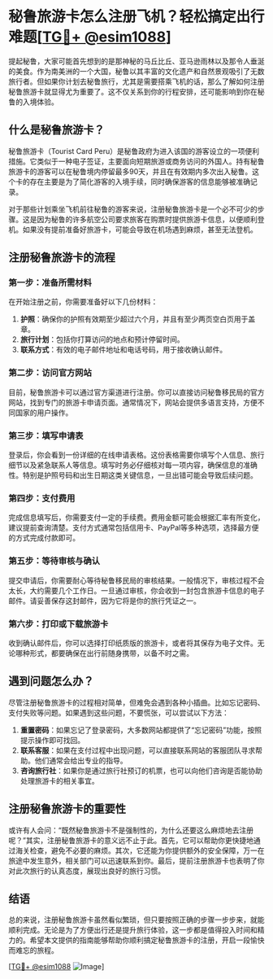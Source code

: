 # 秘鲁旅游卡怎么注册飞机？轻松搞定出行难题[[TG💪+ @esim1088](https://t.me/s/esim1088)]

提起秘鲁，大家可能首先想到的是那神秘的马丘比丘、亚马逊雨林以及那令人垂涎的美食。作为南美洲的一个大国，秘鲁以其丰富的文化遗产和自然景观吸引了无数旅行者。但如果你计划去秘鲁旅行，尤其是需要搭乘飞机的话，那么了解如何注册秘鲁旅游卡就显得尤为重要了。这不仅关系到你的行程安排，还可能影响到你在秘鲁的入境体验。

## 什么是秘鲁旅游卡？

秘鲁旅游卡（Tourist Card Peru）是秘鲁政府为进入该国的游客设立的一项便利措施。它类似于一种电子签证，主要面向短期旅游或商务访问的外国人。持有秘鲁旅游卡的游客可以在秘鲁境内停留最多90天，并且在有效期内多次出入秘鲁。这个卡的存在主要是为了简化游客的入境手续，同时确保游客的信息能够被准确记录。

对于那些计划乘坐飞机前往秘鲁的游客来说，注册秘鲁旅游卡是一个必不可少的步骤。这是因为秘鲁的许多航空公司要求旅客在购票时提供旅游卡信息，以便顺利登机。如果没有提前准备好旅游卡，可能会导致在机场遇到麻烦，甚至无法登机。

## 注册秘鲁旅游卡的流程

### 第一步：准备所需材料

在开始注册之前，你需要准备好以下几份材料：

1. **护照**：确保你的护照有效期至少超过六个月，并且有至少两页空白页用于盖章。
2. **旅行计划**：包括你打算访问的地点和预计停留时间。
3. **联系方式**：有效的电子邮件地址和电话号码，用于接收确认邮件。

### 第二步：访问官方网站

目前，秘鲁旅游卡可以通过官方渠道进行注册。你可以直接访问秘鲁移民局的官方网站，找到专门的旅游卡申请页面。通常情况下，网站会提供多语言支持，方便不同国家的用户操作。

### 第三步：填写申请表

登录后，你会看到一份详细的在线申请表格。这份表格需要你填写个人信息、旅行细节以及紧急联系人等信息。填写时务必仔细核对每一项内容，确保信息的准确性。特别是护照号码和出生日期这类关键信息，一旦出错可能会导致后续问题。

### 第四步：支付费用

完成信息填写后，你需要支付一定的手续费。费用金额可能会根据汇率有所变化，建议提前查询清楚。支付方式通常包括信用卡、PayPal等多种选项，选择最方便的方式完成付款即可。

### 第五步：等待审核与确认

提交申请后，你需要耐心等待秘鲁移民局的审核结果。一般情况下，审核过程不会太长，大约需要几个工作日。一旦通过审核，你会收到一封包含旅游卡信息的电子邮件。请妥善保存这封邮件，因为它将是你的旅行凭证之一。

### 第六步：打印或下载旅游卡

收到确认邮件后，你可以选择打印纸质版的旅游卡，或者将其保存为电子文件。无论哪种形式，都要确保在出行前随身携带，以备不时之需。

## 遇到问题怎么办？

尽管注册秘鲁旅游卡的过程相对简单，但难免会遇到各种小插曲。比如忘记密码、支付失败等问题。如果遇到这些问题，不要慌张，可以尝试以下方法：

1. **重置密码**：如果忘记了登录密码，大多数网站都提供了“忘记密码”功能，按照提示操作即可找回。
2. **联系客服**：如果在支付过程中出现问题，可以直接联系网站的客服团队寻求帮助。他们通常会给出专业的指导。
3. **咨询旅行社**：如果你是通过旅行社预订的机票，也可以向他们咨询是否能协助处理旅游卡的相关事宜。

## 注册秘鲁旅游卡的重要性

或许有人会问：“既然秘鲁旅游卡不是强制性的，为什么还要这么麻烦地去注册呢？”其实，注册秘鲁旅游卡的意义远不止于此。首先，它可以帮助你更快捷地通过海关检查，避免不必要的麻烦。其次，它还能为你提供额外的安全保障，万一在旅途中发生意外，相关部门可以迅速联系到你。最后，提前注册旅游卡也表明了你对此次旅行的认真态度，展现出良好的旅行习惯。

## 结语

总的来说，注册秘鲁旅游卡虽然看似繁琐，但只要按照正确的步骤一步步来，就能顺利完成。无论是为了方便出行还是提升旅行体验，这一步都是值得投入时间和精力的。希望本文提供的指南能够帮助你顺利搞定秘鲁旅游卡的注册，开启一段愉快而难忘的旅程。

[[TG💪+ @esim1088](https://t.me/s/esim1088) ![Image](https://i.postimg.cc/4NQfJmqS/Snipaste-2025-05-13-00-14-12.png)]